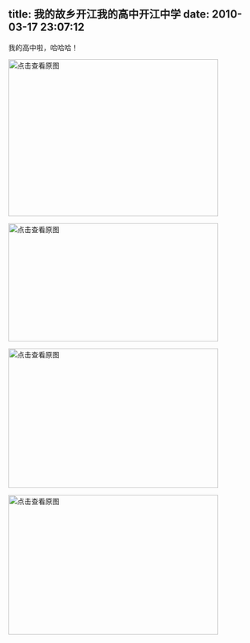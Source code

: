 title: 我的故乡开江我的高中开江中学
date: 2010-03-17 23:07:12
---

我的高中啦，哈哈哈！
<p>
	<a href="width/upload/201003/e9f8e9e906e2ae15b7cf7ca5a75f2922-20100317100646.jpg" id="file:" target="_blank"><img border="0" height="315" src="width/upload/201003/e9f8e9e906e2ae15b7cf7ca5a75f2922-20100317100646.jpg" title="点击查看原图" width="420" /></a></p>
<p>
	<a href="width/upload/201003/9c46b269e02f19f33de3e3a32a918945-20100317100646.jpg" id="file:" target="_blank"><img border="0" height="237" src="width/upload/201003/9c46b269e02f19f33de3e3a32a918945-20100317100646.jpg" title="点击查看原图" width="420" /></a></p>
<p>
	<a href="width/upload/201003/82ce9a73ab418ac78ac177d86d1e08cd-20100317100646.jpg" id="file:" target="_blank"><img border="0" height="280" src="width/upload/201003/82ce9a73ab418ac78ac177d86d1e08cd-20100317100646.jpg" title="点击查看原图" width="420" /></a></p>
<p>
	<a href="width/upload/201003/f09ffda6b7b330012041f8e083e87d43-20100317100556.jpg" id="file:" target="_blank"><img border="0" height="280" src="width/upload/201003/f09ffda6b7b330012041f8e083e87d43-20100317100556.jpg" title="点击查看原图" width="420" /></a></p>